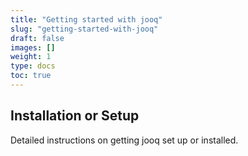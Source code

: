 ```yaml
---
title: "Getting started with jooq"
slug: "getting-started-with-jooq"
draft: false
images: []
weight: 1
type: docs
toc: true
---
```


## Installation or Setup
Detailed instructions on getting jooq set up or installed.

